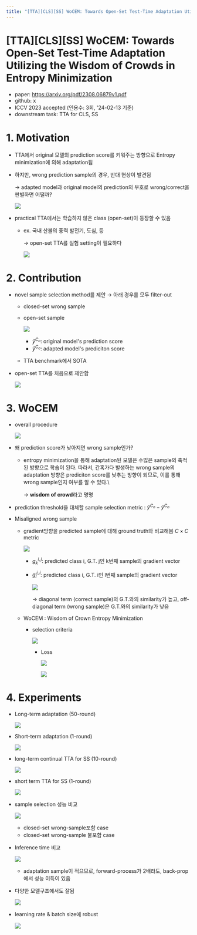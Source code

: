 ```yaml
--- 
title: "[TTA][CLS][SS] WoCEM: Towards Open-Set Test-Time Adaptation Utilizing the Wisdom of Crowds in Entropy Minimization"
---
```

# [TTA][CLS][SS] WoCEM: Towards Open-Set Test-Time Adaptation Utilizing the Wisdom of Crowds in Entropy Minimization

- paper: https://arxiv.org/pdf/2308.06879v1.pdf
- github: x
- ICCV 2023 accepted (인용수: 3회, '24-02-13 기준)
- downstream task: TTA for CLS, SS

# 1. Motivation

- TTA에서 original 모델의 prediction score를 키워주는 방향으로 Entropy minimization에 의해 adaptation됨

- 하지만, wrong prediction sample의 경우, 반대 현상이 발견됨

  $\to$ adapted model과 original model의 prediction의 부호로 wrong/correct을 판별하면 어떨까?

  ![](../images/2024-02-13/image-20240213220937510.png)

- practical TTA에서는 학습하지 않은 class (open-set)이 등장할 수 있음

  - ex. 국내 산불의 풍력 발전기, 도심, 등

    $\to$ open-set TTA를 실험 setting이 필요하다

    ![](../images/2024-02-13/image-20240213220913920.png)

# 2. Contribution

- novel sample selection method를 제안 $\to$ 아래 경우를 모두 filter-out

  - closed-set wrong sample

  - open-set sample

    ![](../images/2024-02-13/image-20240213221143195.png)

    - $\tilde{y}^{C_o}$: original model's prediction score
    - $\hat{y}^{C_o}$: adapted model's prediciton score

  - TTA benchmark에서 SOTA

    

- open-set TTA를 처음으로 제안함

  ![](../images/2024-02-13/image-20240213221045907.png)

# 3. WoCEM

- overall procedure

  ![](../images/2024-02-13/image-20240213221749075.png)

- 왜 prediction score가 낮아지면 wrong sample인가? 

  - entropy minimization을 통해 adaptation된 모델은 수많은 sample의 축적된 방향으로 학습이 된다. 따라서, 간혹가다 발생하는 wrong sample의 adaptation 방향은 prediciton score를 낮추는 방향이 되므로, 이를 통해 wrong sample인지 여부를 알 수 있다.\

    $\to$ **wisdom of crowd**라고 명명

- prediction threshold을 대체할 sample selection metric : $\hat{y}^{C_o}-\tilde{y}^{C_o}$

- Misaligned wrong sample

  - gradient방향을 predicted sample에 대해 ground truth와 비교해봄 $C \times C$ metric

    ![](../images/2024-02-13/image-20240213221838664.png)

    - $g_k^{i,j}$: predicted class i, G.T. j인 k번째 sample의 gradient vector

    - $g_l^{i,i}$: predicted class i, G.T. i인 l번째 sample의 gradient vector

      ![](../images/2024-02-13/image-20240213222008976.png)

      $\to$ diagonal term (correct sample)의 G.T.와의 similarity가 높고, off-diagonal term (wrong sample)은 G.T.와의 similarity가 낮음

  - WoCEM : Wisdom of Crown Entropy Minimization

    - selection criteria

      ![](../images/2024-02-13/image-20240213222130803.png)

      - Loss

        ![](../images/2024-02-13/image-20240213222143692.png)

        ![](../images/2024-02-13/image-20240213222200572.png)

# 4. Experiments

- Long-term adaptation (50-round)

  ![](../images/2024-02-13/image-20240213222220057.png)

- Short-term adaptation (1-round)

  ![](../images/2024-02-13/image-20240213222243448.png)

- long-term continual TTA for  SS (10-round)

  ![](../images/2024-02-13/image-20240213222303974.png)

- short term TTA for SS (1-round)

  ![](../images/2024-02-13/image-20240213222322995.png)

- sample selection 성능 비교

  ![](../images/2024-02-13/image-20240213222500074.png)

  - closed-set wrong-sample포함 case
  - closed-set wrong-sample 불포함 case

- Inference time 비교

  ![](../images/2024-02-13/image-20240213222609298.png)

  - adaptation sample이 적으므로, forward-process가 2배라도, back-prop에서 성능 이득이 있음

- 다양한 모델구조에서도 잘됨

  ![](../images/2024-02-13/image-20240213222655345.png)

- learning rate & batch size에 robust

  ![](../images/2024-02-13/image-20240213222718676.png)
